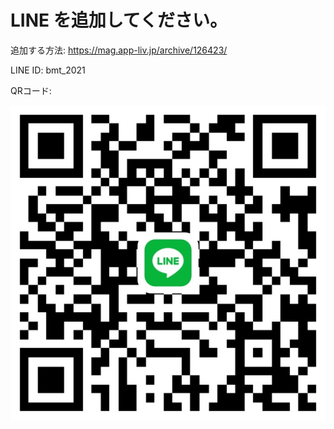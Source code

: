 # LINE を追加してください。

追加する方法: https://mag.app-liv.jp/archive/126423/


LINE ID: bmt_2021

QRコード:

<img src="4BA5FE46-6985-4575-BDF7-3BF6A89F2C83.jpeg">
